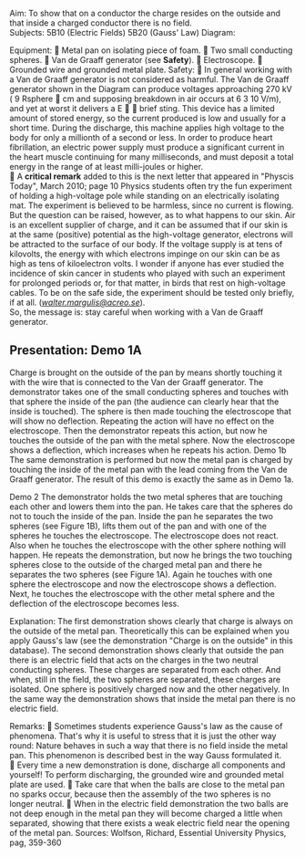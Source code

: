 Aim: 
To show that on a conductor the charge resides on the outside and that inside a 
charged conductor there is no field.  
Subjects: 
5B10 (Electric Fields) 5B20 (Gauss' Law) 
Diagram: 

Equipment: 
 
Metal pan on isolating piece of foam. 
 
Two small conducting spheres. 
 
Van de Graaff generator (see **Safety**). 
 
Electroscope. 
 
Grounded wire and grounded metal plate. 
Safety: 
 
In general working with a Van de Graaff generator is not considered as harmful. The Van de Graaff generator shown in the Diagram can 
produce voltages approaching 270 kV (
9
Rsphere
 cm
 and supposing 
breakdown in air occurs at
6
3 10 V/m), and yet at worst it delivers a 
E  
brief sting. This device has a limited amount of stored energy, so the current produced is low and usually for a short time. During the discharge, this machine applies high voltage to the body for only a millionth of a second or less. In order to produce heart fibrillation, an electric power supply must produce a significant current in the heart muscle continuing for many milliseconds, and must deposit a total energy in the range of at least milli-joules or higher.  
 
A **critical remark** added to this is the next letter that appeared in 
"Physcis Today", March 2010; page 10 Physics students often try the fun experiment 
of holding a high-voltage pole while standing on an electrically isolating mat. The experiment is believed to be harmless, since no current is flowing. But the question can be raised, however, as to what happens to our skin. Air is an excellent supplier of charge, and it can be assumed that if our 
skin is at the same (positive) potential as the high-voltage generator, electrons will be attracted to 
the surface of our body. If the voltage supply is at tens of kilovolts, the energy with which electrons impinge on our skin can be as high as tens of kiloelectron volts. I wonder if anyone has ever studied the incidence of skin cancer in students who played with such an experiment for prolonged 
periods or, for that matter, in birds that rest on high-voltage cables. To be on the safe side, the experiment should be tested only briefly, if at all. (*walter.margulis@acreo.se*).                          
So, the message is: stay careful when working with a Van de Graaff generator. 

## Presentation: Demo 1A

Charge is brought on the outside of the pan by means shortly touching it with the wire that is connected to the Van der Graaff generator. The demonstrator takes one of the small conducting spheres and touches with that sphere the inside of the pan (the audience can clearly hear that the inside is touched). The sphere is then made touching the electroscope that will show no deflection. Repeating the action will have no effect on the electroscope. Then the demonstrator repeats this action, but now he touches the outside of the pan with the metal sphere. Now the electroscope shows a deflection, which increases when he repeats his action. Demo 1b The same demonstration is performed but now the metal pan is charged by touching the inside of the metal pan with the lead coming from the Van de Graaff generator. The result of this demo is exactly the same as in Demo 1a. 

Demo 2 
The demonstrator holds the two metal spheres that are touching each other and lowers them into the pan. He takes care that the spheres do not to touch the inside of the pan. Inside the pan he separates the two spheres (see Figure 1B), lifts them out of the pan and with one of the spheres he touches the electroscope. The electroscope does not react. Also when he touches the electroscope with the other sphere nothing will happen. He repeats the demonstration, but now he brings the two touching spheres close to the outside of the charged metal pan and there he separates the two spheres (see Figure 1A). Again he touches with one sphere the electroscope and now the electroscope shows a deflection. Next, he touches the electroscope with the other metal sphere and the deflection of the electroscope becomes less. 

Explanation: The first demonstration shows clearly that charge is always on the outside of the metal pan. Theoretically this can be explained when you apply Gauss's law (see the demonstration "Charge is on the outside" in this database). The second demonstration shows clearly that outside the pan there is an electric field that acts on the charges in the two neutral conducting spheres. These charges are separated from each other. And when, still in the field, the two spheres are separated, these charges are isolated. One sphere is positively charged now and the other negatively. In the same way the demonstration shows that inside the metal pan there is no electric field.  

Remarks: 
 
Sometimes students experience Gauss's law as the cause of phenomena. 
That's why it is useful to stress that it is just the other way round: Nature 
behaves in such a way that there is no field inside the metal pan. This phenomenon is described best in the way Gauss formulated it.  
 
Every time a new demonstration is done, discharge all components and 
yourself! To perform discharging, the grounded wire and grounded metal plate are used. 
 
Take care that when the balls are close to the metal pan no sparks occur, 
because then the assembly of the two spheres is no longer neutral. 
 
When in the electric field demonstration the two balls are not deep enough in 
the metal pan they will become charged a little when separated, showing that 
there exists a weak electric field near the opening of the metal pan. 
Sources: 
Wolfson, Richard, Essential University Physics, pag, 359-360 
 
 